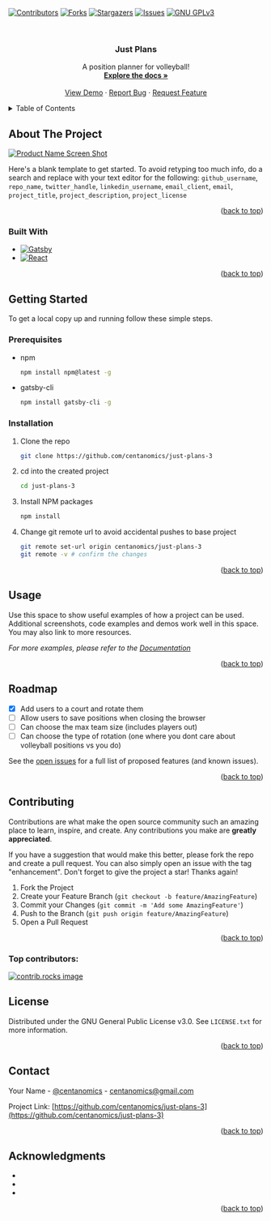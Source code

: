 <!-- Improved compatibility of back to top link: See: https://github.com/othneildrew/Best-README-Template/pull/73 -->

<a id="readme-top"></a>

<!--
*** Thanks for checking out the Best-README-Template. If you have a suggestion
*** that would make this better, please fork the repo and create a pull request
*** or simply open an issue with the tag "enhancement".
*** Don't forget to give the project a star!
*** Thanks again! Now go create something AMAZING! :D
-->

<!-- PROJECT SHIELDS -->
<!--
*** I'm using markdown "reference style" links for readability.
*** Reference links are enclosed in brackets [ ] instead of parentheses ( ).
*** See the bottom of this document for the declaration of the reference variables
*** for contributors-url, forks-url, etc. This is an optional, concise syntax you may use.
*** https://www.markdownguide.org/basic-syntax/#reference-style-links
-->

[![Contributors][contributors-shield]][contributors-url]
[![Forks][forks-shield]][forks-url]
[![Stargazers][stars-shield]][stars-url]
[![Issues][issues-shield]][issues-url]
[![GNU GPLv3][license-shield]][license-url]

<!-- [![LinkedIn][linkedin-shield]][linkedin-url] -->

<!-- PROJECT LOGO -->
<br />
<div align="center">

<h3 align="center">Just Plans</h3>

  <p align="center">
    A position planner for volleyball!
    <br />
    <a href="https://github.com/centanomics/just-plans-3"><strong>Explore the docs »</strong></a>
    <br />
    <br />
    <a href="https://just-plans-3.netlify.app/">View Demo</a>
    &middot;
    <a href="https://github.com/centanomics/just-plans-3/issues/new?labels=bug&template=bug-report---.md">Report Bug</a>
    &middot;
    <a href="https://github.com/centanomics/just-plans-3/issues/new?labels=enhancement&template=feature-request---.md">Request Feature</a>
  </p>
</div>

<!-- TABLE OF CONTENTS -->
<details>
  <summary>Table of Contents</summary>
  <ol>
    <li>
      <a href="#about-the-project">About The Project</a>
      <ul>
        <li><a href="#built-with">Built With</a></li>
      </ul>
    </li>
    <li>
      <a href="#getting-started">Getting Started</a>
      <ul>
        <li><a href="#prerequisites">Prerequisites</a></li>
        <li><a href="#installation">Installation</a></li>
      </ul>
    </li>
    <li><a href="#usage">Usage</a></li>
    <li><a href="#roadmap">Roadmap</a></li>
    <li><a href="#contributing">Contributing</a></li>
    <li><a href="#license">License</a></li>
    <li><a href="#contact">Contact</a></li>
    <li><a href="#acknowledgments">Acknowledgments</a></li>
  </ol>
</details>

<!-- ABOUT THE PROJECT -->

## About The Project

[![Product Name Screen Shot][product-screenshot]](https://example.com)

Here's a blank template to get started. To avoid retyping too much info, do a search and replace with your text editor for the following: `github_username`, `repo_name`, `twitter_handle`, `linkedin_username`, `email_client`, `email`, `project_title`, `project_description`, `project_license`

<p align="right">(<a href="#readme-top">back to top</a>)</p>

### Built With

- [![Gatsby][Gatsby]][Gatsby-url]
- [![React][React.js]][React-url]

<p align="right">(<a href="#readme-top">back to top</a>)</p>

<!-- GETTING STARTED -->

## Getting Started

To get a local copy up and running follow these simple steps.

### Prerequisites

- npm
  ```sh
  npm install npm@latest -g
  ```
- gatsby-cli
  ```sh
  npm install gatsby-cli -g
  ```  

### Installation

1. Clone the repo
   ```sh
   git clone https://github.com/centanomics/just-plans-3
   ```
2. cd into the created project
	```sh
	cd just-plans-3
	```
3. Install NPM packages
   ```sh
   npm install
   ```
4. Change git remote url to avoid accidental pushes to base project
   ```sh
   git remote set-url origin centanomics/just-plans-3
   git remote -v # confirm the changes
   ```

<p align="right">(<a href="#readme-top">back to top</a>)</p>

<!-- USAGE EXAMPLES -->

## Usage

Use this space to show useful examples of how a project can be used. Additional screenshots, code examples and demos work well in this space. You may also link to more resources.

_For more examples, please refer to the [Documentation](https://example.com)_

<p align="right">(<a href="#readme-top">back to top</a>)</p>

<!-- ROADMAP -->

## Roadmap

- [x] Add users to a court and rotate them
- [ ] Allow users to save positions when closing the browser
- [ ] Can choose the max team size (includes players out)
- [ ] Can choose the type of rotation (one where you dont care about volleyball positions vs you do)

See the [open issues](https://github.com/github_username/repo_name/issues) for a full list of proposed features (and known issues).

<p align="right">(<a href="#readme-top">back to top</a>)</p>

<!-- CONTRIBUTING -->

## Contributing

Contributions are what make the open source community such an amazing place to learn, inspire, and create. Any contributions you make are **greatly appreciated**.

If you have a suggestion that would make this better, please fork the repo and create a pull request. You can also simply open an issue with the tag "enhancement".
Don't forget to give the project a star! Thanks again!

1. Fork the Project
2. Create your Feature Branch (`git checkout -b feature/AmazingFeature`)
3. Commit your Changes (`git commit -m 'Add some AmazingFeature'`)
4. Push to the Branch (`git push origin feature/AmazingFeature`)
5. Open a Pull Request

<p align="right">(<a href="#readme-top">back to top</a>)</p>

### Top contributors:

<a href="https://github.com/centanomics/just-plans-3/graphs/contributors">
  <img src="https://contrib.rocks/image?repo=github_username/repo_name" alt="contrib.rocks image" />
</a>

<!-- LICENSE -->

## License

Distributed under the GNU General Public License v3.0. See `LICENSE.txt` for more information.

<p align="right">(<a href="#readme-top">back to top</a>)</p>

<!-- CONTACT -->

## Contact

Your Name - [@centanomics](https://twitter.com/centanomics) - centanomics@gmail.com

Project Link: [https://github.com/centanomics/just-plans-3](https://github.com/centanomics/just-plans-3)

<p align="right">(<a href="#readme-top">back to top</a>)</p>

<!-- ACKNOWLEDGMENTS -->

## Acknowledgments

- []()
- []()
- []()

<p align="right">(<a href="#readme-top">back to top</a>)</p>

<!-- MARKDOWN LINKS & IMAGES -->
<!-- https://www.markdownguide.org/basic-syntax/#reference-style-links -->

[contributors-shield]: https://img.shields.io/github/contributors/centanomics/just-plans-3.svg?style=for-the-badge
[contributors-url]: https://github.com/centanomics/just-plans-3/graphs/contributors
[forks-shield]: https://img.shields.io/github/forks/centanomics/just-plans-3.svg?style=for-the-badge
[forks-url]: https://github.com/centanomics/just-plans-3/network/members
[stars-shield]: https://img.shields.io/github/stars/centanomics/just-plans-3.svg?style=for-the-badge
[stars-url]: https://github.com/centanomics/just-plans-3/stargazers
[issues-shield]: https://img.shields.io/github/issues/centanomics/just-plans-3.svg?style=for-the-badge
[issues-url]: https://github.com/centanomics/just-plans-3/issues
[license-shield]: https://img.shields.io/github/license/centanomics/just-plans-3.svg?style=for-the-badge
[license-url]: https://github.com/centanomics/just-plans-3/blob/master/LICENSE.txt
[linkedin-shield]: https://img.shields.io/badge/-LinkedIn-black.svg?style=for-the-badge&logo=linkedin&colorB=555
[linkedin-url]: https://linkedin.com/in/linkedin_username
[product-screenshot]: images/screenshot.png
[Gatsby]: https://img.shields.io/badge/Gatsby-663399?style=for-the-badge&logo=gatsby&logoColor=white
[Gatsby-url]: https://www.gatsbyjs.com/
[React.js]: https://img.shields.io/badge/React-20232A?style=for-the-badge&logo=react&logoColor=61DAFB
[React-url]: https://reactjs.org/

